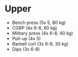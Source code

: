 # Upper
* Bench press (5x 5, 80 kg)
* CGBP (4x 6-8, 60 kg)
* Military press (4x 6-8, 40 kg)
* Pull-up (4x 5)
* Barbell curl (3x 6-8, 30 kg)
* Dips (3x 6-8)
